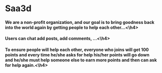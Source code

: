 # Saa3d

<h4>We are a non-profit organization, and our goal is to bring goodness back into the
world again by getting people to help each other...<\h4>

<h4> Users can chat add posts, add comments, ...<\h4>

<h4> To ensure people will help each other, everyone who joins will get 100 points
and every time he/she asks for help his/her points will go down and he/she
must help someone else to earn more points and then can ask for help again.<\h4>
